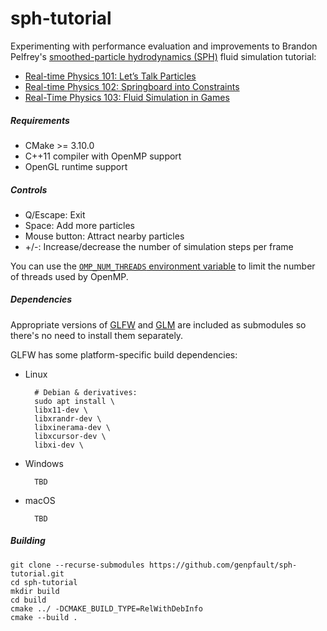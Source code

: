 sph-tutorial
============

Experimenting with performance evaluation and improvements to Brandon Pelfrey's [smoothed-particle hydrodynamics (SPH)](https://en.wikipedia.org/wiki/Smoothed-particle_hydrodynamics) fluid simulation tutorial:

* [Real-time Physics 101: Let’s Talk Particles](https://web.archive.org/web/20090530024753/http://blog.brandonpelfrey.com/?p=58)
* [Real-time Physics 102: Springboard into Constraints](https://web.archive.org/web/20090531100829/http://blog.brandonpelfrey.com/?p=242)
* [Real-Time Physics 103: Fluid Simulation in Games](https://web.archive.org/web/20090722233436/http://blog.brandonpelfrey.com/?p=303)

##### Requirements

* CMake >= 3.10.0
* C++11 compiler with OpenMP support
* OpenGL runtime support

##### Controls

* Q/Escape: Exit
* Space: Add more particles
* Mouse button: Attract nearby particles
* +/-: Increase/decrease the number of simulation steps per frame

You can use the [`OMP_NUM_THREADS` environment variable](https://gcc.gnu.org/onlinedocs/libgomp/OMP_005fNUM_005fTHREADS.html#OMP_005fNUM_005fTHREADS) to limit the number of threads used by OpenMP.

##### Dependencies

Appropriate versions of [GLFW](https://www.glfw.org/) and [GLM](https://glm.g-truc.net/) are included as submodules so there's no need to install them separately.

GLFW has some platform-specific build dependencies:

* Linux

        # Debian & derivatives:
        sudo apt install \
        libx11-dev \
        libxrandr-dev \
        libxinerama-dev \
        libxcursor-dev \
        libxi-dev \

* Windows

        TBD

* macOS

        TBD

##### Building

    git clone --recurse-submodules https://github.com/genpfault/sph-tutorial.git
    cd sph-tutorial
    mkdir build
    cd build
    cmake ../ -DCMAKE_BUILD_TYPE=RelWithDebInfo
    cmake --build .
